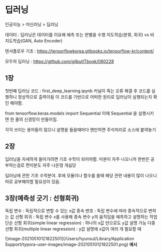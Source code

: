 # **딥러닝**

인공지능 > 머신러닝 > 딥러닝

데이터 : 딥러닝은 데이터를 이요해 예측 또는 판별을 수행
지도학습(분류, 회귀) vs 비지도학습(GAN, Auto Encoder)

텐서플로우 기초 : https://tensorflowkorea.gitbooks.io/tensorflow-kr/content/

모두의 딥러닝  : https://github.com/gilbutITbook/080228



## 1장

첫번째 딥러닝 코드 : first_deep_learning.ipynb
커널이 죽는 오류 해결 후 코드를 실행하니 정상적으로 출력이됨
이 코드를 기반으로 어떠한 원리로 딥러닝이 실행되는지 확인 해야함.

from tensorflow.keras.models import Sequential 
이때 Sequential 을 실행시키면 한 줄의 신경망이 만들어짐.

각각 쓰이는 용어들이 많으니 설명을 들을때마다 왠만하면 주석처리로 소스에 붙여놓기

## 2장

딥러닝을 자세하게 들어가려면 기초 수학이 되어야함. 미분이 자주 나오니까 한번은 공부하는걸로
편미분도 자주 나온뎅 개싫당

딥러닝에 관한 기초 수학분야.
후에 모듈이나 함수를 쓸때 해당 관련 내용이 많이 나오니 따로 공부해야할 필요성이 있음.

## 3장(예측성 긋기 : 선형회귀)

독립 변수 : 독립적으로 변할 수 있는 x값
종속 변호 : 독립 변수에 따라 종속적으로 변하는 값
선형 회귀 : 독립 변수 x를 사용해 종속 변수 y의 움직임을 예측하고 설명하는 작업
단순 선형 회귀(simple linear regression) : 하나의 x값 만으로도 y값 설명 가능
다중 선형 회귀(multiple linear regression) : y값 설명에 x값이 여러 개 필요할 때

![image-20210510121822501](/Users/hyunsul/Library/Application Support/typora-user-images/image-20210510121822501.png) **예시**











